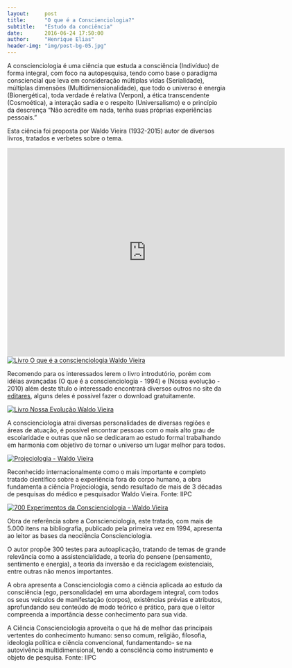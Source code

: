 ```yaml
---
layout:     post
title:      "O que é a Conscienciologia?"
subtitle:   "Estudo da conciência"
date:       2016-06-24 17:50:00
author:     "Henrique Elias"
header-img: "img/post-bg-05.jpg"
---
```



<p>A conscienciologia é uma ciência que estuda a consciência (Indivíduo) de forma integral, com foco na autopesquisa, tendo como base o paradigma consciencial que leva em consideração múltiplas vidas (Serialidade), múltiplas dimensões (Multidimensionalidade), que todo o universo é energia (Bionergética), toda verdade é relativa (Verpon), a ética transcendente (Cosmoética), a interação sadia e o respeito (Universalismo) e o princípio da descrença “Não acredite em nada, tenha suas próprias experiências pessoais.”</p>

<p>Esta ciência foi proposta por Waldo Vieira (1932-2015) autor de diversos livros, tratados e verbetes sobre o tema.</p>

<iframe width="640" height="480" src="https://www.youtube.com/embed/dDG1JhfLWxs?rel=0&amp;controls=0" frameborder="0" allowfullscreen></iframe>

<a href="#">
    <img src="{{ site.baseurl }}/img/livro_o_que_e_a_concienciologia_waldo_vieira.jpg" alt="Livro O que é a conscienciologia Waldo Vieira">
</a>

<p>Recomendo para os interessados lerem o livro introdutório, porém com idéias avançadas (O que é a conscienciologia - 1994)  e (Nossa evolução - 2010) além deste título o interessado encontrará diversos outros no site da <a href="http://editares.org/">editares</a>, alguns deles é possível fazer o download gratuitamente.</p>

<a href="#">
    <img src="{{ site.baseurl }}/img/Nossa-Evolucao.jpg" alt="Livro Nossa Evolução Waldo Vieira">
</a>

<p>A conscienciologia atrai diversas personalidades de diversas regiões e áreas de atuação, é possível encontrar pessoas com o mais alto grau de escolaridade e outras que não se dedicaram ao estudo formal trabalhando em harmonia com objetivo de tornar o  universo um lugar melhor para todos.</p>

<a href="#">
    <img src="{{ site.baseurl }}/img/Projeciologia.jpg" alt="Projeciologia - Waldo Vieira">
</a>

<p>Reconhecido internacionalmente como o mais importante e completo tratado científico sobre a experiência fora do corpo humano, a obra fundamenta a ciência Projeciologia, sendo resultado de mais de 3 décadas de pesquisas do médico e pesquisador Waldo Vieira. Fonte: IIPC</p>

<a href="#">
    <img src="{{ site.baseurl }}/img/700-Experimentos-da-Conscienciologia.jpg" alt="700 Experimentos da Conscienciologia - Waldo Vieira">
</a>

<p>Obra de referência sobre a Conscienciologia, este tratado, com mais de 5.000 itens na bibliografia, publicado pela primeira vez em 1994, apresenta ao leitor as bases da neociência Conscienciologia.</p>

<p>O autor propõe 300 testes para autoaplicação, tratando de temas de grande relevância como a assistencialidade, a teoria do pensene (pensamento, sentimento e energia), a teoria da inversão e da reciclagem existenciais, entre outras não menos importantes.</p>

<p>A obra apresenta a Conscienciologia como a ciência aplicada ao estudo da consciência (ego, personalidade) em uma abordagem integral, com todos os seus veículos de manifestação (corpos), existências prévias e atributos, aprofundando seu conteúdo de modo teórico e prático, para que o leitor compreenda a importância desse conhecimento para sua vida.</p>

<p>A Ciência Conscienciologia aproveita o que há de melhor das principais vertentes do conhecimento humano: senso comum, religião, filosofia, ideologia política e ciência convencional, fundamentando- se na autovivência multidimensional, tendo a consciência como instrumento e objeto de pesquisa. Fonte: IIPC<p/>
